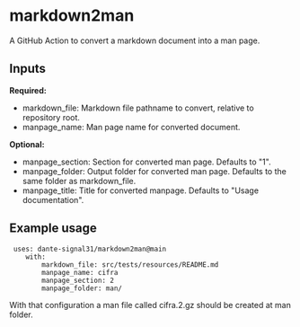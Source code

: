 # markdown2man

A GitHub Action to convert a markdown document into a man page.

## Inputs

**Required:**
* markdown_file: Markdown file pathname to convert, relative to repository root.
* manpage_name: Man page name for converted document.

**Optional:**
* manpage_section: Section for converted man page. Defaults to "1".
* manpage_folder: Output folder for converted man page. Defaults to the same 
folder as markdown_file.
* manpage_title: Title for converted manpage. Defaults to "Usage documentation".

## Example usage

```
 uses: dante-signal31/markdown2man@main
    with:
        markdown_file: src/tests/resources/README.md
        manpage_name: cifra
        manpage_section: 2
        manpage_folder: man/
```

With that configuration a man file called cifra.2.gz should be created at man folder.
